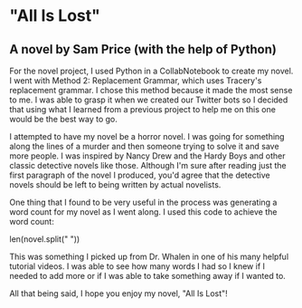 # "All Is Lost"
## A novel by Sam Price (with the help of Python)

For the novel project, I used Python in a CollabNotebook to create my novel. I went with Method 2: Replacement Grammar, which uses Tracery's replacement grammar. I chose this method because it made the most sense to me. I was able to grasp it when we created our Twitter bots so I decided that using what I learned from a previous project to help me on this one would be the best way to go.

I attempted to have my novel be a horror novel. I was going for something along the lines of a murder and then someone trying to solve it and save more people. I was inspired by Nancy Drew and the Hardy Boys and other classic detective novels like those. Although I'm sure after reading just the first paragraph of the novel I produced, you'd agree that the detective novels should be left to being written by actual novelists.

One thing that I found to be very useful in the process was generating a word count for my novel as I went along. I used this code to achieve the word count:

len(novel.split(" "))

This was something I picked up from Dr. Whalen in one of his many helpful tutorial videos. I was able to see how many words I had so I knew if I needed to add more or if I was able to take something away if I wanted to.

All that being said, I hope you enjoy my novel, "All Is Lost"!
